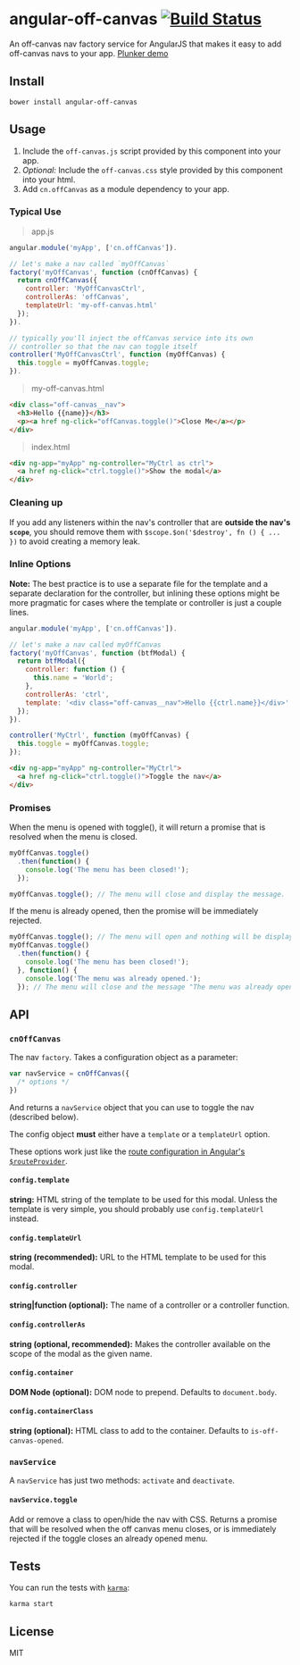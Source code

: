 # angular-off-canvas [![Build Status](https://travis-ci.org/cironunes/angular-off-canvas.svg)](https://travis-ci.org/cironunes/angular-off-canvas)

An off-canvas nav factory service for AngularJS that makes it easy to add off-canvas navs to your app.
[Plunker demo](http://plnkr.co/edit/arcXHcQgdWiHVB2a7IXA?p=preview)

## Install

```shell
bower install angular-off-canvas
```

## Usage
1. Include the `off-canvas.js` script provided by this component into your app.
2. *Optional:* Include the `off-canvas.css` style provided by this component into your html.
3. Add `cn.offCanvas` as a module dependency to your app.

### Typical Use

> app.js

```javascript
angular.module('myApp', ['cn.offCanvas']).

// let's make a nav called `myOffCanvas`
factory('myOffCanvas', function (cnOffCanvas) {
  return cnOffCanvas({
    controller: 'MyOffCanvasCtrl',
    controllerAs: 'offCanvas',
    templateUrl: 'my-off-canvas.html'
  });
}).

// typically you'll inject the offCanvas service into its own
// controller so that the nav can toggle itself
controller('MyOffCanvasCtrl', function (myOffCanvas) {
  this.toggle = myOffCanvas.toggle;
}).
```

> my-off-canvas.html

```html
<div class="off-canvas__nav">
  <h3>Hello {{name}}</h3>
  <p><a href ng-click="offCanvas.toggle()">Close Me</a></p>
</div>
```

> index.html

```html
<div ng-app="myApp" ng-controller="MyCtrl as ctrl">
  <a href ng-click="ctrl.toggle()">Show the modal</a>
</div>
```

### Cleaning up

If you add any listeners within the nav's controller that are **outside the nav's `scope`**,
you should remove them with `$scope.$on('$destroy', fn () { ... })` to avoid creating a memory leak.

### Inline Options

**Note:** The best practice is to use a separate file for the template and a separate declaration for
the controller, but inlining these options might be more pragmatic for cases where the template or
controller is just a couple lines.

```javascript
angular.module('myApp', ['cn.offCanvas']).

// let's make a nav called myOffCanvas
factory('myOffCanvas', function (btfModal) {
  return btfModal({
    controller: function () {
      this.name = 'World';
    },
    controllerAs: 'ctrl',
    template: '<div class="off-canvas__nav">Hello {{ctrl.name}}</div>'
  });
}).

controller('MyCtrl', function (myOffCanvas) {
  this.toggle = myOffCanvas.toggle;
});
```

```html
<div ng-app="myApp" ng-controller="MyCtrl">
  <a href ng-click="ctrl.toggle()">Toggle the nav</a>
</div>
```

### Promises

When the menu is opened with toggle(), it will return a promise that is resolved when the menu is closed.

```javascript
myOffCanvas.toggle()
  .then(function() {
    console.log('The menu has been closed!');
  });

myOffCanvas.toggle(); // The menu will close and display the message.
```

If the menu is already opened, then the promise will be immediately rejected.

```javascript
myOffCanvas.toggle(); // The menu will open and nothing will be displayed in the console.
myOffCanvas.toggle()
  .then(function() {
    console.log('The menu has been closed!');
  }, function() {
    console.log('The menu was already opened.');
  }); // The menu will close and the message "The menu was already open" will be displayed immediately.
```


## API

### `cnOffCanvas`

The nav `factory`. Takes a configuration object as a parameter:

```javascript
var navService = cnOffCanvas({
  /* options */
})
```

And returns a `navService` object that you can use to toggle the nav (described below).

The config object **must** either have a `template` or a `templateUrl` option.

These options work just like the [route configuration in Angular's
`$routeProvider`](http://docs.angularjs.org/api/ngRoute.$routeProvider#methods_when).


#### `config.template`
**string:** HTML string of the template to be used for this modal.
Unless the template is very simple, you should probably use `config.templateUrl` instead.

#### `config.templateUrl`
**string (recommended):** URL to the HTML template to be used for this modal.

#### `config.controller`
**string|function (optional):** The name of a controller or a controller function.

#### `config.controllerAs`
**string (optional, recommended):** Makes the controller available on the scope of the modal as the given name.

#### `config.container`
**DOM Node (optional):** DOM node to prepend. Defaults to `document.body`.

#### `config.containerClass`
**string (optional):** HTML class to add to the container. Defaults to `is-off-canvas-opened`.

### `navService`

A `navService` has just two methods: `activate` and `deactivate`.

#### `navService.toggle`

Add or remove a class to open/hide the nav with CSS.
Returns a promise that will be resolved when the off canvas menu closes, or is immediately rejected if the toggle closes an already opened menu.

## Tests

You can run the tests with [`karma`](http://karma-runner.github.io/0.10/index.html):

```shell
karma start
```


## License
MIT
